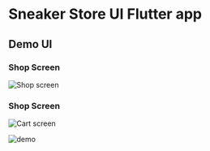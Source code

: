 # Sneaker Store UI Flutter app

## Demo UI
### Shop Screen
![Shop screen](https://github.com/LilKhex/sneaker_store/assets/101014403/14bf3fd5-839a-49d5-af40-dcb44d8c5c65)
### Shop Screen
![Cart screen](https://github.com/LilKhex/sneaker_store/assets/101014403/63c93895-ddeb-4d61-a8de-cbe9ad63e3cb)
  
![demo](https://github.com/LilKhex/sneaker_store/assets/101014403/ba7cea4a-308a-4507-aeed-75e21645fd59)
